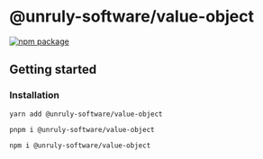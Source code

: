 # @unruly-software/value-object

<p>
  <a href="https://www.npmjs.com/package/@unruly-software/value-object">
    <img src="https://img.shields.io/npm/v/%40unruly-software%2Fvalue-object" alt="npm package">
  </a>
</p>


## Getting started

### Installation

```shell
yarn add @unruly-software/value-object

pnpm i @unruly-software/value-object

npm i @unruly-software/value-object
```


